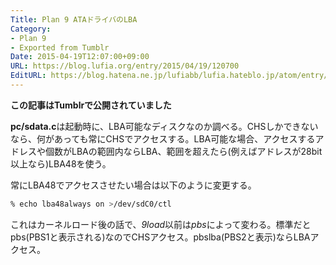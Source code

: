 ```yaml
---
Title: Plan 9 ATAドライバのLBA
Category:
- Plan 9
- Exported from Tumblr
Date: 2015-04-19T12:07:00+09:00
URL: https://blog.lufia.org/entry/2015/04/19/120700
EditURL: https://blog.hatena.ne.jp/lufiabb/lufia.hateblo.jp/atom/entry/26006613561612648
---
```


**この記事はTumblrで公開されていました**

**pc/sdata.c**は起動時に、LBA可能なディスクなのか調べる。CHSしかできないなら、何があっても常にCHSでアクセスする。LBA可能な場合、アクセスするアドレスや個数がLBAの範囲内ならLBA、範囲を超えたら(例えばアドレスが28bit以上なら)LBA48を使う。

常にLBA48でアクセスさせたい場合は以下のように変更する。

```sh
% echo lba48always on >/dev/sdC0/ctl
```

これはカーネルロード後の話で、*9load*以前は*pbs*によって変わる。標準だとpbs(PBS1と表示される)なのでCHSアクセス。pbslba(PBS2と表示)ならLBAアクセス。
